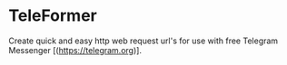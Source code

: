 # TeleFormer
Create quick and easy http web request url's for use with free Telegram Messenger [(https://telegram.org)].
